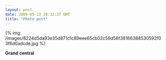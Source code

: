 ```yaml
---
layout: post
date: 2009-05-23 18:32:37 GMT
title: "Photo post"
---
```

{% img /images/8224d5da93e35d871c1c89eee65cb02c59d58f38166388530592f03f6d0adcde.jpg %}

<b>Grand central</b>